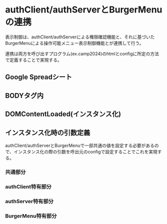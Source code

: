 # authClient/authServerとBurgerMenuの連携

表示制御は、authClient/authServerによる権限確認機能と、それに基づいたBurgerMenuによる操作可能メニュー表示制御機能とが連携して行う。

連携は両方を呼び出すプログラム(ex.camp2024)のhtmlとconfigに所定の方法で定義することで実現する。

## Google Spreadシート

## BODYタグ内

## DOMContentLoaded(インスタンス化)

## インスタンス化時の引数定義

authClient/authServerとBurgerMenuで一部共通の値を設定する必要があるので、インスタンス化の際の引数を呼出元のconfigで設定することでこれを実現する。

### 共通部分

<!--::config.cooperation.js::-->

### authClient特有部分

<!--::config.authClient.js::-->

### authServer特有部分

<!--::config.authServer.js::-->

### BurgerMenu特有部分

<!--::config.BurgerMenu.js::-->
